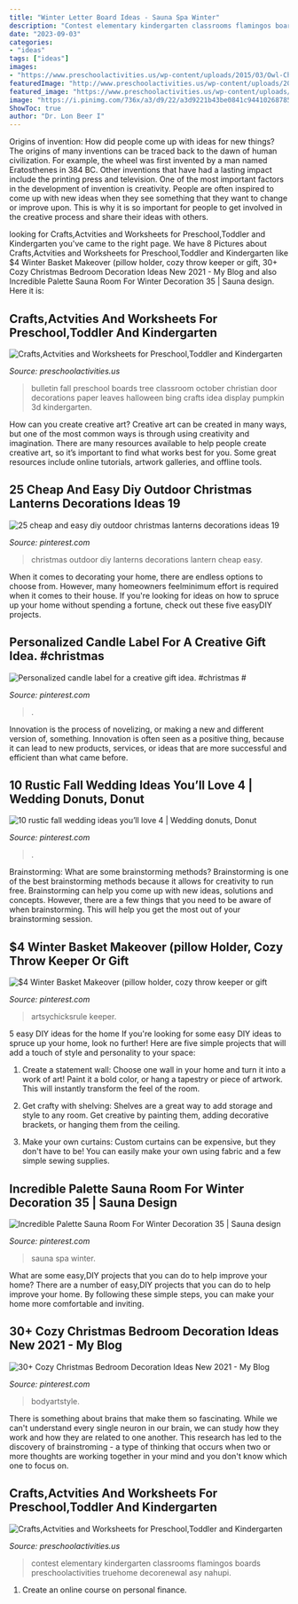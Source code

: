 ```yaml
---
title: "Winter Letter Board Ideas - Sauna Spa Winter"
description: "Contest elementary kindergarten classrooms flamingos boards preschoolactivities truehome decorenewal asy nahupi"
date: "2023-09-03"
categories:
- "ideas"
tags: ["ideas"]
images:
- "https://www.preschoolactivities.us/wp-content/uploads/2015/03/Owl-Christmas-Holiday-Classroom-Door.jpg"
featuredImage: "http://www.preschoolactivities.us/wp-content/uploads/2015/08/fall-tree-bulletin-board-5.jpg"
featured_image: "https://www.preschoolactivities.us/wp-content/uploads/2015/03/Owl-Christmas-Holiday-Classroom-Door.jpg"
image: "https://i.pinimg.com/736x/a3/d9/22/a3d9221b43be0841c944102687855416.jpg"
ShowToc: true
author: "Dr. Lon Beer I"
---
```



Origins of invention: How did people come up with ideas for new things?
The origins of many inventions can be traced back to the dawn of human civilization. For example, the wheel was first invented by a man named Eratosthenes in 384 BC. Other inventions that have had a lasting impact include the printing press and television. 
One of the most important factors in the development of invention is creativity. People are often inspired to come up with new ideas when they see something that they want to change or improve upon. This is why it is so important for people to get involved in the creative process and share their ideas with others.

	

		
looking for Crafts,Actvities and Worksheets for Preschool,Toddler and Kindergarten you've came to the right page. We have 8 Pictures about Crafts,Actvities and Worksheets for Preschool,Toddler and Kindergarten like $4 Winter Basket Makeover (pillow holder, cozy throw keeper or gift, 30+ Cozy Christmas Bedroom Decoration Ideas New 2021 - My Blog and also Incredible Palette Sauna Room For Winter Decoration 35 | Sauna design. Here it is:
		
    
## Crafts,Actvities And Worksheets For Preschool,Toddler And Kindergarten

<img loading=lazy src="http://www.preschoolactivities.us/wp-content/uploads/2015/08/fall-tree-bulletin-board-5.jpg" onerror="this.onerror=null;this.src='https://tse2.mm.bing.net/th?id=OIP.dlDnVEIvd0t81M_tK9QfeAHaJ4&amp;pid=15.1';" alt="Crafts,Actvities and Worksheets for Preschool,Toddler and Kindergarten">

_Source: preschoolactivities.us_

>bulletin fall preschool boards tree classroom october christian door decorations paper leaves halloween bing crafts idea display pumpkin 3d kindergarten. 

	

How can you create creative art?
Creative art can be created in many ways, but one of the most common ways is through using creativity and imagination. There are many resources available to help people create creative art, so it’s important to find what works best for you. Some great resources include online tutorials, artwork galleries, and offline tools.

    
## 25 Cheap And Easy Diy Outdoor Christmas Lanterns Decorations Ideas 19

<img loading=lazy src="https://i.pinimg.com/736x/a3/d9/22/a3d9221b43be0841c944102687855416.jpg" onerror="this.onerror=null;this.src='https://tse2.mm.bing.net/th?id=OIP.8wHE5pg8-enloD-fOLuKbwHaNF&amp;pid=15.1';" alt="25 cheap and easy diy outdoor christmas lanterns decorations ideas 19">

_Source: pinterest.com_

>christmas outdoor diy lanterns decorations lantern cheap easy. 

	

When it comes to decorating your home, there are endless options to choose from. However, many homeowners feelminimum effort is required when it comes to their house. If you're looking for ideas on how to spruce up your home without spending a fortune, check out these five easyDIY projects.

    
## Personalized Candle Label For A Creative Gift Idea. #christmas #

<img loading=lazy src="https://i.pinimg.com/736x/a5/2a/a7/a52aa7d585d698fac245c0faac756ea4.jpg" onerror="this.onerror=null;this.src='https://tse2.mm.bing.net/th?id=OIP.SiHJgb0cpIK2dRLnVLrGfQHaLH&amp;pid=15.1';" alt="Personalized candle label for a creative gift idea. #christmas #">

_Source: pinterest.com_

>. 

	

Innovation is the process of novelizing, or making a new and different version of, something. Innovation is often seen as a positive thing, because it can lead to new products, services, or ideas that are more successful and efficient than what came before.

    
## 10 Rustic Fall Wedding Ideas You’ll Love 4 | Wedding Donuts, Donut

<img loading=lazy src="https://i.pinimg.com/736x/e6/5e/71/e65e7141672f4e18859a0a738ba366e3.jpg" onerror="this.onerror=null;this.src='https://tse3.mm.bing.net/th?id=OIP.JKvwd6j7mqF2ceTEEFiAEAHaLH&amp;pid=15.1';" alt="10 rustic fall wedding ideas you’ll love 4 | Wedding donuts, Donut">

_Source: pinterest.com_

>. 

	

Brainstorming: What are some brainstorming methods?
Brainstorming is one of the best brainstorming methods because it allows for creativity to run free. Brainstorming can help you come up with new ideas, solutions and concepts. However, there are a few things that you need to be aware of when brainstorming. This will help you get the most out of your brainstorming session.

    
## $4 Winter Basket Makeover (pillow Holder, Cozy Throw Keeper Or Gift

<img loading=lazy src="https://i.pinimg.com/736x/72/60/4b/72604bf9fbf54151bd6559b244678899.jpg" onerror="this.onerror=null;this.src='https://tse3.mm.bing.net/th?id=OIP.u6EoezvmDOMBOFRj_HepMwHaLH&amp;pid=15.1';" alt="$4 Winter Basket Makeover (pillow holder, cozy throw keeper or gift">

_Source: pinterest.com_

>artsychicksrule keeper. 

	

5 easy DIY ideas for the home
If you're looking for some easy DIY ideas to spruce up your home, look no further! Here are five simple projects that will add a touch of style and personality to your space:
1. Create a statement wall: Choose one wall in your home and turn it into a work of art! Paint it a bold color, or hang a tapestry or piece of artwork. This will instantly transform the feel of the room.

2. Get crafty with shelving: Shelves are a great way to add storage and style to any room. Get creative by painting them, adding decorative brackets, or hanging them from the ceiling.

3. Make your own curtains: Custom curtains can be expensive, but they don't have to be! You can easily make your own using fabric and a few simple sewing supplies.


    
## Incredible Palette Sauna Room For Winter Decoration 35 | Sauna Design

<img loading=lazy src="https://i.pinimg.com/736x/b5/30/8b/b5308bc5719c380a7dcdd25615efdc12.jpg" onerror="this.onerror=null;this.src='https://tse1.mm.bing.net/th?id=OIP.oiw1MC5K8z0D_WoJ5sft1wHaLH&amp;pid=15.1';" alt="Incredible Palette Sauna Room For Winter Decoration 35 | Sauna design">

_Source: pinterest.com_

>sauna spa winter. 

	

What are some easy,DIY projects that you can do to help improve your home?
There are a number of easy,DIY projects that you can do to help improve your home. By following these simple steps, you can make your home more comfortable and inviting.

    
## 30+ Cozy Christmas Bedroom Decoration Ideas New 2021 - My Blog

<img loading=lazy src="https://i.pinimg.com/736x/2e/e3/1d/2ee31dad68224fe39242e632cf1ada29.jpg" onerror="this.onerror=null;this.src='https://tse4.mm.bing.net/th?id=OIP.OJ-20TpgtXGNvtmG4ErnkwHaLJ&amp;pid=15.1';" alt="30+ Cozy Christmas Bedroom Decoration Ideas New 2021 - My Blog">

_Source: pinterest.com_

>bodyartstyle. 

	

There is something about brains that make them so fascinating. While we can't understand every single neuron in our brain, we can study how they work and how they are related to one another. This research has led to the discovery of brainstroming - a type of thinking that occurs when two or more thoughts are working together in your mind and you don't know which one to focus on.

    
## Crafts,Actvities And Worksheets For Preschool,Toddler And Kindergarten

<img loading=lazy src="https://www.preschoolactivities.us/wp-content/uploads/2015/03/Owl-Christmas-Holiday-Classroom-Door.jpg" onerror="this.onerror=null;this.src='https://tse3.mm.bing.net/th?id=OIP.ZQw0aZnqc5WeF6BAmtkUHAHaJ4&amp;pid=15.1';" alt="Crafts,Actvities and Worksheets for Preschool,Toddler and Kindergarten">

_Source: preschoolactivities.us_

>contest elementary kindergarten classrooms flamingos boards preschoolactivities truehome decorenewal asy nahupi. 

	

1. Create an online course on personal finance.

